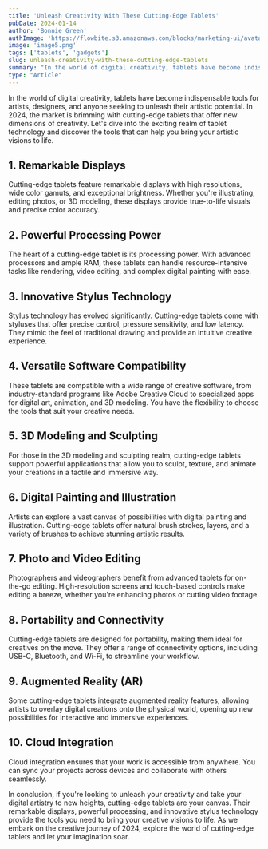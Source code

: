 ```yaml
---
title: 'Unleash Creativity With These Cutting-Edge Tablets'
pubDate: 2024-01-14
author: 'Bonnie Green'
authImage: 'https://flowbite.s3.amazonaws.com/blocks/marketing-ui/avatars/bonnie-green.png'
image: 'image5.png'
tags: ['tablets', 'gadgets']
slug: unleash-creativity-with-these-cutting-edge-tablets
summary: "In the world of digital creativity, tablets have become indispensable tools for artists, designers, and anyone seeking to unleash their artistic potential."
type: "Article"
---
```


In the world of digital creativity, tablets have become indispensable tools for artists, designers, and anyone seeking to unleash their artistic potential. In 2024, the market is brimming with cutting-edge tablets that offer new dimensions of creativity. Let's dive into the exciting realm of tablet technology and discover the tools that can help you bring your artistic visions to life.

## **1. Remarkable Displays**

Cutting-edge tablets feature remarkable displays with high resolutions, wide color gamuts, and exceptional brightness. Whether you're illustrating, editing photos, or 3D modeling, these displays provide true-to-life visuals and precise color accuracy.

## **2. Powerful Processing Power**

The heart of a cutting-edge tablet is its processing power. With advanced processors and ample RAM, these tablets can handle resource-intensive tasks like rendering, video editing, and complex digital painting with ease.

## **3. Innovative Stylus Technology**

Stylus technology has evolved significantly. Cutting-edge tablets come with styluses that offer precise control, pressure sensitivity, and low latency. They mimic the feel of traditional drawing and provide an intuitive creative experience.

## **4. Versatile Software Compatibility**

These tablets are compatible with a wide range of creative software, from industry-standard programs like Adobe Creative Cloud to specialized apps for digital art, animation, and 3D modeling. You have the flexibility to choose the tools that suit your creative needs.

## **5. 3D Modeling and Sculpting**

For those in the 3D modeling and sculpting realm, cutting-edge tablets support powerful applications that allow you to sculpt, texture, and animate your creations in a tactile and immersive way.

## **6. Digital Painting and Illustration**

Artists can explore a vast canvas of possibilities with digital painting and illustration. Cutting-edge tablets offer natural brush strokes, layers, and a variety of brushes to achieve stunning artistic results.

## **7. Photo and Video Editing**

Photographers and videographers benefit from advanced tablets for on-the-go editing. High-resolution screens and touch-based controls make editing a breeze, whether you're enhancing photos or cutting video footage.

## **8. Portability and Connectivity**

Cutting-edge tablets are designed for portability, making them ideal for creatives on the move. They offer a range of connectivity options, including USB-C, Bluetooth, and Wi-Fi, to streamline your workflow.

## **9. Augmented Reality (AR)**

Some cutting-edge tablets integrate augmented reality features, allowing artists to overlay digital creations onto the physical world, opening up new possibilities for interactive and immersive experiences.

## **10. Cloud Integration**

Cloud integration ensures that your work is accessible from anywhere. You can sync your projects across devices and collaborate with others seamlessly.

In conclusion, if you're looking to unleash your creativity and take your digital artistry to new heights, cutting-edge tablets are your canvas. Their remarkable displays, powerful processing, and innovative stylus technology provide the tools you need to bring your creative visions to life. As we embark on the creative journey of 2024, explore the world of cutting-edge tablets and let your imagination soar.
